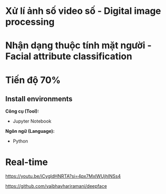 # Xử lí ảnh số video số - Digital image processing
# Nhận dạng thuộc tính mặt người - Facial attribute classification
# Tiến độ 70%
## Install environments
**Công cụ (Tool):**<br>
* Jupyter Notebook

**Ngôn ngữ (Language):**<br>
* Python

# Real-time
https://youtu.be/iCygIdHNRTA?si=4px7MxIWUjhINSs4

https://github.com/vaibhavhariramani/deepface
